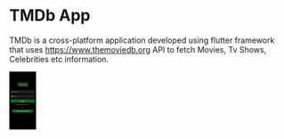 # TMDb App

TMDb is a cross-platform application developed using flutter framework that uses https://www.themoviedb.org API 
to fetch Movies, Tv Shows, Celebrities etc information.


<img src="Images/iOS/1.png" width="48">

